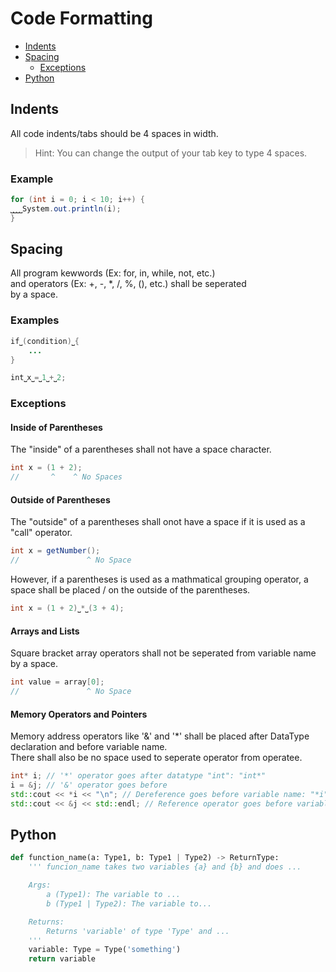 # Code Formatting
- [Indents](#indents)
- [Spacing](#spacing)
  - [Exceptions](#exceptions)
- [Python](#python)

## Indents
All code indents/tabs should be 4 spaces in width.
> Hint: You can change the output of your tab key to type 4 spaces.
### Example
```java
for (int i = 0; i < 10; i++) {
⎵⎵⎵⎵System.out.println(i);
}
```

## Spacing
All program kewwords (Ex: for, in, while, not, etc.) \
and operators (Ex: +, -, *, /, %, (), etc.) shall be seperated \
by a space. 
### Examples
```java
if⎵(condition)⎵{
    ...
}
```
```java
int⎵x⎵=⎵1⎵+⎵2;
```

### Exceptions
#### Inside of Parentheses
The "inside" of a parentheses shall not have a space character.
```java
int x = (1 + 2);
//       ^    ^ No Spaces
```

#### Outside of Parentheses
The "outside" of a parentheses shall onot have a space if it is used as a "call" operator.
```java
int x = getNumber();
//               ^ No Space
```
However, if a parentheses is used as a mathmatical grouping operator, a space shall be placed /
on the outside of the parentheses.
```java
int x = (1 + 2)⎵*⎵(3 + 4);
```

#### Arrays and Lists
Square bracket array operators shall not be seperated from variable name by a space.
```java
int value = array[0];
//               ^ No Space
```

#### Memory Operators and Pointers
Memory address operators like '&' and '*' shall be placed after DataType declaration and before variable name. \
There shall also be no space used to seperate operator from operatee.
```cpp
int* i; // '*' operator goes after datatype "int": "int*"
i = &j; // '&' operator goes before 
std::cout << *i << "\n"; // Dereference goes before variable name: "*i"
std::cout << &j << std::endl; // Reference operator goes before variable name: "&j"
```

## Python
```python
def function_name(a: Type1, b: Type1 | Type2) -> ReturnType:
    ''' funcion_name takes two variables {a} and {b} and does ...

    Args:
        a (Type1): The variable to ...
        b (Type1 | Type2): The variable to...

    Returns:
        Returns 'variable' of type 'Type' and ...
    '''
    variable: Type = Type('something')
    return variable
```
